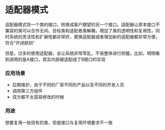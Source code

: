 # 适配器模式

适配器模式将一个类的接口，转换成客户期望的另一个接口。适配器让原本接口不兼容的类可以合作无间。目标类和适配者类解耦，增加了类的透明性和复用性，同时系统的灵活性和扩展性都非常好，更换适配器或者增加新的适配器都非常方便，符合“开闭原则”

但是，过多的使用适配器，会让系统非常零乱，不易整体进行把握。比如，明明看到调用的是A接口，其实内部被适配成了B接口的实现

### 应用场景

- 后期维护，由于不同的厂家不同的产品以及不同的开发人员
- 调用第三方组件
- 双方都不太容易修改的时候

### 用途

想要复用一些现有的类，但是接口与复用环境要求不一致